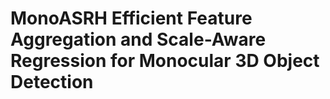# MonoASRH Efficient Feature Aggregation and Scale-Aware Regression for Monocular 3D Object Detection
